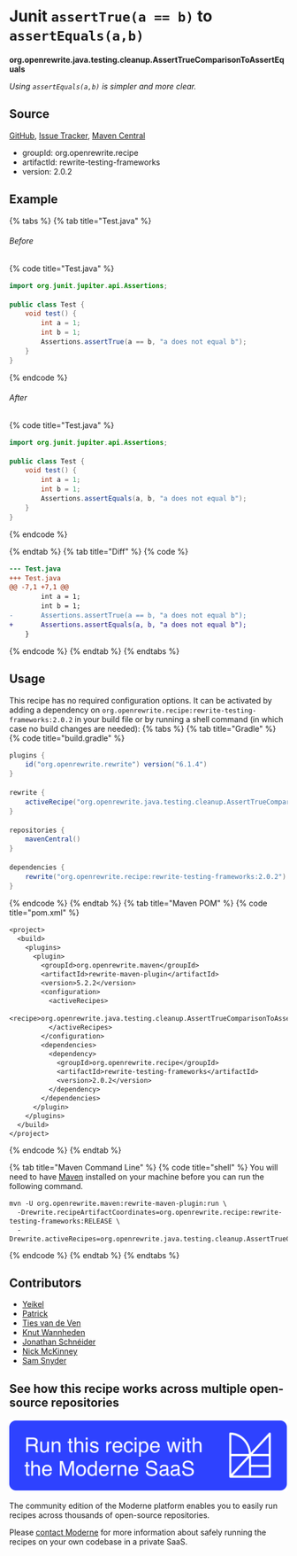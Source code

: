 # Junit `assertTrue(a == b)` to `assertEquals(a,b)`

**org.openrewrite.java.testing.cleanup.AssertTrueComparisonToAssertEquals**

_Using `assertEquals(a,b)` is simpler and more clear._

## Source

[GitHub](https://github.com/openrewrite/rewrite-testing-frameworks/blob/main/src/main/java/org/openrewrite/java/testing/cleanup/AssertTrueComparisonToAssertEquals.java), [Issue Tracker](https://github.com/openrewrite/rewrite-testing-frameworks/issues), [Maven Central](https://central.sonatype.com/artifact/org.openrewrite.recipe/rewrite-testing-frameworks/2.0.2/jar)

* groupId: org.openrewrite.recipe
* artifactId: rewrite-testing-frameworks
* version: 2.0.2

## Example


{% tabs %}
{% tab title="Test.java" %}

###### Before
{% code title="Test.java" %}
```java
import org.junit.jupiter.api.Assertions;

public class Test {
    void test() {
        int a = 1;
        int b = 1;
        Assertions.assertTrue(a == b, "a does not equal b");
    }
}
```
{% endcode %}

###### After
{% code title="Test.java" %}
```java
import org.junit.jupiter.api.Assertions;

public class Test {
    void test() {
        int a = 1;
        int b = 1;
        Assertions.assertEquals(a, b, "a does not equal b");
    }
}
```
{% endcode %}

{% endtab %}
{% tab title="Diff" %}
{% code %}
```diff
--- Test.java
+++ Test.java
@@ -7,1 +7,1 @@
        int a = 1;
        int b = 1;
-       Assertions.assertTrue(a == b, "a does not equal b");
+       Assertions.assertEquals(a, b, "a does not equal b");
    }
```
{% endcode %}
{% endtab %}
{% endtabs %}


## Usage

This recipe has no required configuration options. It can be activated by adding a dependency on `org.openrewrite.recipe:rewrite-testing-frameworks:2.0.2` in your build file or by running a shell command (in which case no build changes are needed): 
{% tabs %}
{% tab title="Gradle" %}
{% code title="build.gradle" %}
```groovy
plugins {
    id("org.openrewrite.rewrite") version("6.1.4")
}

rewrite {
    activeRecipe("org.openrewrite.java.testing.cleanup.AssertTrueComparisonToAssertEquals")
}

repositories {
    mavenCentral()
}

dependencies {
    rewrite("org.openrewrite.recipe:rewrite-testing-frameworks:2.0.2")
}
```
{% endcode %}
{% endtab %}
{% tab title="Maven POM" %}
{% code title="pom.xml" %}
```markup
<project>
  <build>
    <plugins>
      <plugin>
        <groupId>org.openrewrite.maven</groupId>
        <artifactId>rewrite-maven-plugin</artifactId>
        <version>5.2.2</version>
        <configuration>
          <activeRecipes>
            <recipe>org.openrewrite.java.testing.cleanup.AssertTrueComparisonToAssertEquals</recipe>
          </activeRecipes>
        </configuration>
        <dependencies>
          <dependency>
            <groupId>org.openrewrite.recipe</groupId>
            <artifactId>rewrite-testing-frameworks</artifactId>
            <version>2.0.2</version>
          </dependency>
        </dependencies>
      </plugin>
    </plugins>
  </build>
</project>
```
{% endcode %}
{% endtab %}

{% tab title="Maven Command Line" %}
{% code title="shell" %}
You will need to have [Maven](https://maven.apache.org/download.cgi) installed on your machine before you can run the following command.

```shell
mvn -U org.openrewrite.maven:rewrite-maven-plugin:run \
  -Drewrite.recipeArtifactCoordinates=org.openrewrite.recipe:rewrite-testing-frameworks:RELEASE \
  -Drewrite.activeRecipes=org.openrewrite.java.testing.cleanup.AssertTrueComparisonToAssertEquals
```
{% endcode %}
{% endtab %}
{% endtabs %}

## Contributors
* [Yeikel](yeikel@users.noreply.github.com)
* [Patrick](patway99@gmail.com)
* [Ties van de Ven](1215166+vandeven@users.noreply.github.com)
* [Knut Wannheden](knut@moderne.io)
* [Jonathan Schnéider](jkschneider@gmail.com)
* [Nick McKinney](mckinneynicholas@gmail.com)
* [Sam Snyder](sam@moderne.io)


## See how this recipe works across multiple open-source repositories

[![Moderne Link Image](/.gitbook/assets/ModerneRecipeButton.png)](https://app.moderne.io/recipes/org.openrewrite.java.testing.cleanup.AssertTrueComparisonToAssertEquals)

The community edition of the Moderne platform enables you to easily run recipes across thousands of open-source repositories.

Please [contact Moderne](https://moderne.io/product) for more information about safely running the recipes on your own codebase in a private SaaS.

